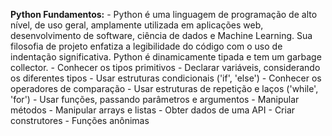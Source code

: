 **Python Fundamentos:**
    - Python é uma linguagem de programação de alto nível, de uso geral, amplamente utilizada em aplicações web, desenvolvimento de software, ciência de dados e Machine Learning. Sua filosofia de projeto enfatiza a legibilidade do código com o uso de indentação significativa. Python é dinamicamente tipada e tem um garbage collector.
    - Conhecer os tipos primitivos
    - Declarar variáveis, considerando os diferentes tipos
    - Usar estruturas condicionais ('if', 'else')
    - Conhecer os operadores de comparação
    - Usar estruturas de repetição e laços ('while', 'for')
    - Usar funções, passando parâmetros e argumentos
    - Manipular métodos
    - Manipular arrays e listas
    - Obter dados de uma API
    - Criar construtores
    - Funções anônimas